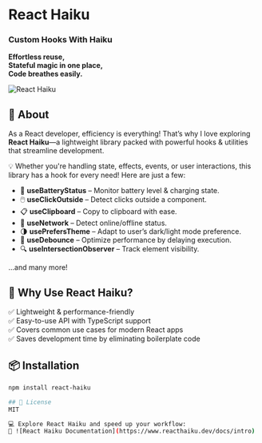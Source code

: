 # React Haiku  

### Custom Hooks With Haiku  

**Effortless reuse,**  
**Stateful magic in one place,**  
**Code breathes easily.**  

![React Haiku](https://res.cloudinary.com/dy0qfqzh0/image/upload/v1742972001/md4t3whofiiam7lwflov.png)  

## 📌 About  
As a React developer, efficiency is everything! That’s why I love exploring **React Haiku**—a lightweight library packed with powerful hooks & utilities that streamline development.  

💡 Whether you're handling state, effects, events, or user interactions, this library has a hook for every need! Here are just a few:  

- 🔋 **useBatteryStatus** – Monitor battery level & charging state.  
- 🖱️ **useClickOutside** – Detect clicks outside a component.  
- 📋 **useClipboard** – Copy to clipboard with ease.  
- 📡 **useNetwork** – Detect online/offline status.  
- 🌗 **usePrefersTheme** – Adapt to user’s dark/light mode preference.  
- 🎯 **useDebounce** – Optimize performance by delaying execution.  
- 🔍 **useIntersectionObserver** – Track element visibility.  

…and many more!  

## 🚀 Why Use React Haiku?  
✅ Lightweight & performance-friendly  
✅ Easy-to-use API with TypeScript support  
✅ Covers common use cases for modern React apps  
✅ Saves development time by eliminating boilerplate code  

## 📦 Installation  
```sh
npm install react-haiku

## 📜 License
MIT

💻 Explore React Haiku and speed up your workflow:
🔗 ![React Haiku Documentation](https://www.reacthaiku.dev/docs/intro)   
